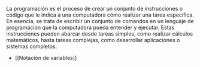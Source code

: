 La programación es el proceso de crear un conjunto de instrucciones o código que le indica a una computadora cómo realizar una tarea específica. En esencia, se trata de escribir un conjunto de comandos en un lenguaje de programación que la computadora pueda entender y ejecutar. Estas instrucciones pueden abarcar desde tareas simples, como realizar cálculos matemáticos, hasta tareas complejas, como desarrollar aplicaciones o sistemas completos.

- [[Notación de variables]]